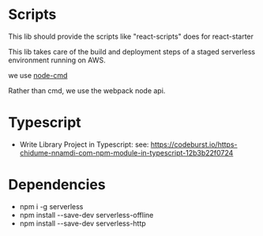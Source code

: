 
# Scripts

This lib should provide the scripts like "react-scripts" does for react-starter

This lib takes care of the build and deployment steps of a staged serverless environment running on AWS.

we use [node-cmd](https://www.npmjs.com/package/node-cmd)


Rather than cmd, we use the webpack node api.

# Typescript

- Write Library Project in Typescript: see: https://codeburst.io/https-chidume-nnamdi-com-npm-module-in-typescript-12b3b22f0724

# Dependencies

- npm i -g serverless
- npm install --save-dev serverless-offline
- npm install --save-dev serverless-http